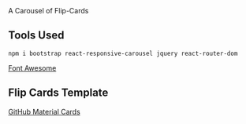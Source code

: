 <div align="center>

# A Carousel of Flip-Cards

## Tools Used
    npm i bootstrap react-responsive-carousel jquery react-router-dom

[Font Awesome](https://fontawesome.com/)

## Flip Cards Template

[GitHub Material Cards](https://github.com/marlenesco/material-cards)

</div>
